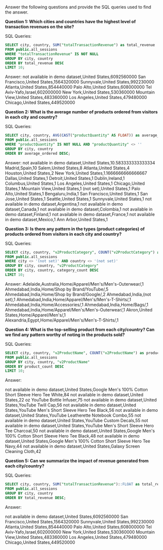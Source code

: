 Answer the following questions and provide the SQL queries used to find the answer.

    
**Question 1: Which cities and countries have the highest level of transaction revenues on the site?**


SQL Queries:
```sql
SELECT city, country, SUM("totalTransactionRevenue") as total_revenue
FROM public.all_sessions
WHERE "totalTransactionRevenue" IS NOT NULL
GROUP BY city, country
ORDER BY total_revenue DESC
LIMIT 10;
```

Answer:
not available in demo dataset,United States,6092560000
San Francisco,United States,1564320000
Sunnyvale,United States,992230000
Atlanta,United States,854440000
Palo Alto,United States,608000000
Tel Aviv-Yafo,Israel,602000000
New York,United States,530360000
Mountain View,United States,483360000
Los Angeles,United States,479480000
Chicago,United States,449520000




**Question 2: What is the average number of products ordered from visitors in each city and country?**


SQL Queries:
```sql
SELECT city, country, AVG(CAST("productQuantity" AS FLOAT)) as average_ordered
FROM public.all_sessions
WHERE "productQuantity" IS NOT NULL AND "productQuantity" <> ''
GROUP BY city, country
ORDER BY average_ordered DESC;
```



Answer:
not available in demo dataset,United States,10.583333333333334
Madrid,Spain,10
Salem,United States,8
Atlanta,United States,4
Houston,United States,2
New York,United States,1.1666666666666667
Dallas,United States,1
Detroit,United States,1
Dublin,Ireland,1
Columbus,United States,1
Los Angeles,United States,1
Chicago,United States,1
Mountain View,United States,1
(not set),United States,1
Palo Alto,United States,1
Bengaluru,India,1
San Francisco,United States,1
San Jose,United States,1
Seattle,United States,1
Sunnyvale,United States,1
not available in demo dataset,Argentina,1
not available in demo dataset,Canada,1
not available in demo dataset,Colombia,1
not available in demo dataset,Finland,1
not available in demo dataset,France,1
not available in demo dataset,Mexico,1
Ann Arbor,United States,1





**Question 3: Is there any pattern in the types (product categories) of products ordered from visitors in each city and country?**


SQL Queries:
```sql
SELECT city, country, "v2ProductCategory", COUNT("v2ProductCategory") as category_count
FROM public.all_sessions
WHERE city <> '(not set)' AND country <> '(not set)'
GROUP BY city, country, "v2ProductCategory"
ORDER BY city, country, category_count DESC
LIMIT 10;
```

Answer:
Adelaide,Australia,Home/Apparel/Men's/Men's-Outerwear/,1
Ahmedabad,India,Home/Shop by Brand/YouTube/,5
Ahmedabad,India,Home/Shop by Brand/Google/,2
Ahmedabad,India,(not set),1
Ahmedabad,India,Home/Apparel/Men's/Men's-T-Shirts/,1
Ahmedabad,India,Home/Accessories/,1
Ahmedabad,India,Home/Bags/,1
Ahmedabad,India,Home/Apparel/Men's/Men's-Outerwear/,1
Akron,United States,Home/Apparel/Men's/,1
Alexandria,Egypt,Home/Apparel/Men's/Men's-T-Shirts/,1





**Question 4: What is the top-selling product from each city/country? Can we find any pattern worthy of noting in the products sold?**


SQL Queries:
```sql
SELECT city, country, "v2ProductName", COUNT("v2ProductName") as product_count
FROM public.all_sessions
GROUP BY city, country, "v2ProductName"
ORDER BY product_count DESC
LIMIT 10;
```


Answer:

not available in demo dataset,United States,Google Men's 100% Cotton Short Sleeve Hero Tee White,84
not available in demo dataset,United States,22 oz YouTube Bottle Infuser,75
not available in demo dataset,United States,YouTube Twill Cap,56
not available in demo dataset,United States,YouTube Men's Short Sleeve Hero Tee Black,56
not available in demo dataset,United States,YouTube Leatherette Notebook Combo,55
not available in demo dataset,United States,YouTube Custom Decals,55
not available in demo dataset,United States,YouTube Men's Short Sleeve Hero Tee Charcoal,50
not available in demo dataset,United States,Google Men's 100% Cotton Short Sleeve Hero Tee Black,48
not available in demo dataset,United States,Google Men's 100% Cotton Short Sleeve Hero Tee Navy,44
not available in demo dataset,United States,Galaxy Screen Cleaning Cloth,42




**Question 5: Can we summarize the impact of revenue generated from each city/country?**

SQL Queries:
```sql
SELECT city, country, SUM("totalTransactionRevenue")::FLOAT as total_revenue
FROM public.all_sessions
GROUP BY city, country
ORDER BY total_revenue DESC;
```

Answer:

not available in demo dataset,United States,6092560000
San Francisco,United States,1564320000
Sunnyvale,United States,992230000
Atlanta,United States,854440000
Palo Alto,United States,608000000
Tel Aviv-Yafo,Israel,602000000
New York,United States,530360000
Mountain View,United States,483360000
Los Angeles,United States,479480000
Chicago,United States,449520000







